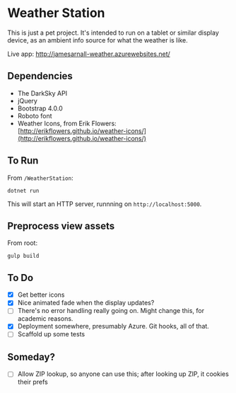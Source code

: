 # Weather Station

This is just a pet project. It's intended to run on a tablet or similar display
device, as an ambient info source for what the weather is like.

Live app: http://jamesarnall-weather.azurewebsites.net/


## Dependencies

- The DarkSky API
- jQuery
- Bootstrap 4.0.0
- Roboto font
- Weather Icons, from Erik Flowers:   
  [http://erikflowers.github.io/weather-icons/](http://erikflowers.github.io/weather-icons/)

## To Run

From ```/WeatherStation```:
```
dotnet run
```

This will start an HTTP server, runnning on ```http://localhost:5000```.

## Preprocess view assets

From root:
```
gulp build
```

## To Do

- [x] Get better icons
- [x] Nice animated fade when the display updates?
- [ ] There's no error handling really going on. Might change this, for
  academic reasons.
- [x] Deployment somewhere, presumably Azure. Git hooks, all of that.
- [ ] Scaffold up some tests

## Someday?
- [ ] Allow ZIP lookup, so anyone can use this; after looking up ZIP, it cookies their prefs

